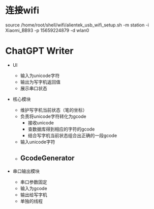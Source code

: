 # 连接wifi
source /home/root/shell/wifi/alientek_usb_wifi_setup.sh -m station -i Xiaomi_BB93 -p 15659224879 -d wlan0

# ChatGPT Writer
- UI
    - 输入为unicode字符
    - 输出为写字机返回值
    - 展示串口状态

- 核心模块
    - 维护写字机当前状态（笔的坐标）
    - 负责将unicode字符转化为gcode
        - 接收unicode
        - 查数据库得到相应的字符的gcode
        - 结合写字机当前状态组合出正确的一段gcode
    - 输入unicode字符
    - GcodeGenerator
        - 

- 串口输出模块
    - 串口参数固定
    - 输入为gcode
    - 输出给写字机
    - 单独的线程
